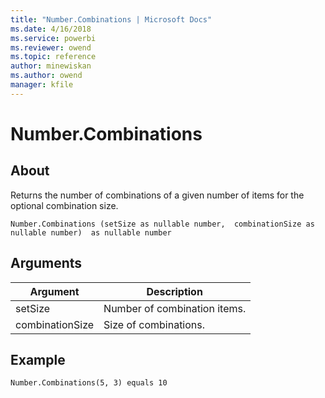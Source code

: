 ```yaml
---
title: "Number.Combinations | Microsoft Docs"
ms.date: 4/16/2018
ms.service: powerbi
ms.reviewer: owend
ms.topic: reference
author: minewiskan
ms.author: owend
manager: kfile
---
```

# Number.Combinations

  
## About  
Returns the number of combinations of a given number of items for the optional combination size.  
  
```  
Number.Combinations (setSize as nullable number,  combinationSize as nullable number)  as nullable number  
```  
  
## Arguments  
  
|Argument|Description|  
|------------|---------------|  
|setSize|Number of combination items.|  
|combinationSize|Size of combinations.|  
  
## Example  
  
```  
Number.Combinations(5, 3) equals 10  
```  
